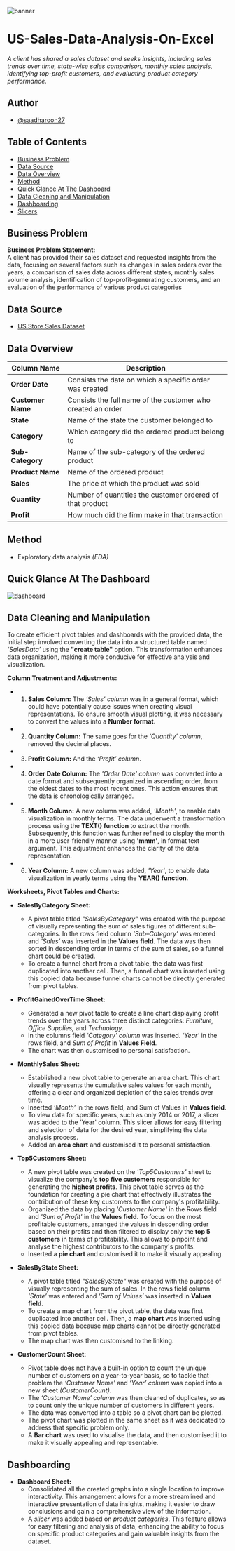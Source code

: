 ![banner](Assets/Banner.jpg)

# US-Sales-Data-Analysis-On-Excel
_A client has shared a sales dataset and seeks insights, including sales trends over time, state-wise sales comparison, monthly sales analysis, identifying top-profit customers, and evaluating product category performance._

## Author
- [@saadharoon27](https://github.com/saadharoon27)

## Table of Contents
- [Business Problem](#business-problem)
- [Data Source](#data-source)
- [Data Overview](#data-overview)
- [Method](#method)
- [Quick Glance At The Dashboard](#quick-glance-at-the-dashboard)
- [Data Cleaning and Manipulation](#data-cleaning-and-manipulation)
- [Dashboarding](#dashboarding)
- [Slicers](#slicers)
  
## Business Problem
**Business Problem Statement:** <br>
A client has provided their sales dataset and requested insights from the data, focusing on several factors such as changes in sales orders over the years, a comparison of sales data across different states, monthly sales volume analysis, identification of top-profit-generating customers, and an evaluation of the performance of various product categories

## Data Source
- [US Store Sales Dataset](https://www.kaggle.com/datasets/saadharoon27/us-store-sales-dataset)

## Data Overview
| **Column Name**     	            | **Description**     |
|-------------------	              |------------------	  |
| **Order Date**     	              | Consists the date on which a specific order was created |
| **Customer Name**    	            | Consists the full name of the customer who created an order|
| **State**               	        | Name of the state the customer belonged to|
| **Category**     	                | Which category did the ordered product belong to |
| **Sub-Category**    	            | Name of the sub-category of the ordered product|
| **Product Name**               	  | Name of the ordered product|
| **Sales**     	                  | The price at which the product was sold|
| **Quantity**    	                | Number of quantities the customer ordered of that product|
| **Profit**               	        | How much did the firm make in that transaction|

## Method
- Exploratory data analysis _(EDA)_

## Quick Glance At The Dashboard
![dashboard](Assets/Glance.png)

## Data Cleaning and Manipulation
To create efficient pivot tables and dashboards with the provided data, the initial step involved converting the data into a structured table named _‘SalesData’_ using the **"create table"** option. This transformation enhances data organization, making it more conducive for effective analysis and visualization.<br>

**Column Treatment and Adjustments:**<br>
- 1.	**Sales Column:** The _‘Sales’ column_ was in a general format, which could have potentially cause issues when creating visual representations. To ensure smooth visual plotting, it was necessary to convert the values into a **Number format.**
- 2.	**Quantity Column:** The same goes for the _‘Quantity’ column_, removed the decimal places.
- 3.	**Profit Column:** And the _‘Profit’ column_.
- 4.	**Order Date Column:** The _'Order Date' column_ was converted into a date format and subsequently organized in ascending order, from the oldest dates to the most recent ones. This action ensures that the data is chronologically arranged.
- 5.	**Month Column:** A new column was added, _'Month'_, to enable data visualization in monthly terms. The data underwent a transformation process using the **TEXT() function** to extract the month. Subsequently, this function was further refined to display the month in a more user-friendly manner using **'mmm'**, in format text argument. This adjustment enhances the clarity of the data representation.
- 6.	**Year Column:** A new column was added, _'Year'_, to enable data visualization in yearly terms using the **YEAR() function**.

**Worksheets, Pivot Tables and Charts:**

- **SalesByCategory Sheet:**
  - A pivot table titled _"SalesByCategory"_ was created with the purpose of visually representing the sum of sales figures of different sub–categories. In the rows field column _‘Sub–Category’_ was entered and _‘Sales’_ was inserted in the **Values field**. The data was then sorted in descending order in terms of the sum of sales, so a funnel chart could be created.
  - To create a funnel chart from a pivot table, the data was first duplicated into another cell. Then, a funnel chart was inserted using this copied data because funnel charts cannot be directly generated from pivot tables.

- **ProfitGainedOverTime Sheet:**
  - Generated a new pivot table to create a line chart displaying profit trends over the years across three distinct categories: _Furniture, Office Supplies,_ and _Technology_.
  - In the columns field _‘Category’ column_ was inserted. _‘Year’_ in the rows field, and _Sum of Profit_ in **Values Field**.
  - The chart was then customised to personal satisfaction.

- **MonthlySales Sheet:**
  - Established a new pivot table to generate an area chart. This chart visually represents the cumulative sales values for each month, offering a clear and organized depiction of the sales trends over time.
  - Inserted _‘Month’_ in the rows field, and Sum of Values in **Values field**.
  - To view data for specific years, such as only 2014 or 2017, a slicer was added to the 'Year' column. This slicer allows for easy filtering and selection of data for the desired year, simplifying the data analysis process.
  - Added an **area chart** and customised it to personal satisfaction.

- **Top5Customers Sheet:**
  - A new pivot table was created on the _'Top5Customers'_ sheet to visualize the company's **top five customers** responsible for generating the **highest profits**. This pivot table serves as the foundation for creating a pie chart that effectively illustrates the contribution of these key customers to the company's profitability.
  - Organized the data by placing _'Customer Name'_ in the Rows field and _'Sum of Profit'_ in the **Values field**. To focus on the most profitable customers, arranged the values in descending order based on their profits and then filtered to display only the **top 5 customers** in terms of profitability. This allows to pinpoint and analyse the highest contributors to the company's profits.
  - Inserted a **pie chart** and customised it to make it visually appealing.

- **SalesByState Sheet:**
  - A pivot table titled _"SalesByState"_ was created with the purpose of visually representing the sum of sales. In the rows field column _‘State’_ was entered and _‘Sum of Values’_ was inserted in **Values field**.
  - To create a map chart from the pivot table, the data was first duplicated into another cell. Then, a **map chart** was inserted using this copied data because map charts cannot be directly generated from pivot tables. 
  - The map chart was then customised to the linking.

- **CustomerCount Sheet:**
  - Pivot table does not have a built-in option to count the unique number of customers on a year-to-year basis, so to tackle that problem the _‘Customer Name’_ and _‘Year’ column_ was copied into a new sheet _(CustomerCount)_.
  - The _‘Customer Name’ column_ was then cleaned of duplicates, so as to count only the unique number of customers in different years.
  - The data was converted into a table so a pivot chart can be plotted.
  - The pivot chart was plotted in the same sheet as it was dedicated to address that specific problem only.
  - A **Bar chart** was used to visualise the data, and then customised it to make it visually appealing and representable.
 
## Dashboarding

- **Dashboard Sheet:**
  - Consolidated all the created graphs into a single location to improve interactivity. This arrangement allows for a more streamlined and interactive presentation of data insights, making it easier to draw conclusions and gain a comprehensive view of the information.
  - A _slicer_ was added based on _product categories_. This feature allows for easy filtering and analysis of data, enhancing the ability to focus on specific product categories and gain valuable insights from the dataset.
